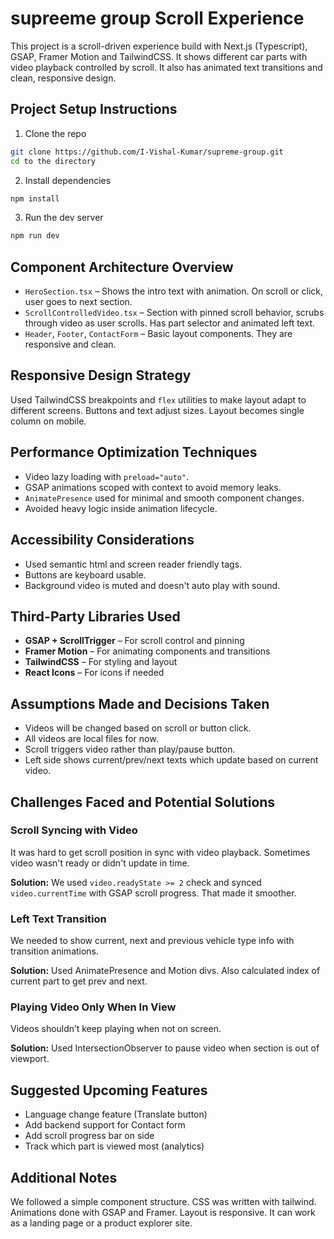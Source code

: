 # supreeme group Scroll Experience

This project is a scroll-driven experience build with Next.js (Typescript), GSAP, Framer Motion and TailwindCSS. It shows different car parts with video playback controlled by scroll. It also has animated text transitions and clean, responsive design.

## Project Setup Instructions

1. Clone the repo
```bash
git clone https://github.com/I-Vishal-Kumar/supreme-group.git
cd to the directory
```

2. Install dependencies
```bash
npm install
```

3. Run the dev server
```bash
npm run dev
```

## Component Architecture Overview

- `HeroSection.tsx` – Shows the intro text with animation. On scroll or click, user goes to next section.
- `ScrollControlledVideo.tsx` – Section with pinned scroll behavior, scrubs through video as user scrolls. Has part selector and animated left text.
- `Header`, `Footer`, `ContactForm` – Basic layout components. They are responsive and clean.

## Responsive Design Strategy

Used TailwindCSS breakpoints and `flex` utilities to make layout adapt to different screens. Buttons and text adjust sizes. Layout becomes single column on mobile.

## Performance Optimization Techniques

- Video lazy loading with `preload="auto"`.
- GSAP animations scoped with context to avoid memory leaks.
- `AnimatePresence` used for minimal and smooth component changes.
- Avoided heavy logic inside animation lifecycle.

## Accessibility Considerations

- Used semantic html and screen reader friendly tags.
- Buttons are keyboard usable.
- Background video is muted and doesn't auto play with sound.

## Third-Party Libraries Used

- **GSAP + ScrollTrigger** – For scroll control and pinning
- **Framer Motion** – For animating components and transitions
- **TailwindCSS** – For styling and layout
- **React Icons** – For icons if needed

## Assumptions Made and Decisions Taken

- Videos will be changed based on scroll or button click.
- All videos are local files for now.
- Scroll triggers video rather than play/pause button.
- Left side shows current/prev/next texts which update based on current video.

## Challenges Faced and Potential Solutions

### Scroll Syncing with Video

It was hard to get scroll position in sync with video playback. Sometimes video wasn't ready or didn't update in time.

**Solution:** We used `video.readyState >= 2` check and synced `video.currentTime` with GSAP scroll progress. That made it smoother.

### Left Text Transition

We needed to show current, next and previous vehicle type info with transition animations.

**Solution:** Used AnimatePresence and Motion divs. Also calculated index of current part to get prev and next.

### Playing Video Only When In View

Videos shouldn’t keep playing when not on screen.

**Solution:** Used IntersectionObserver to pause video when section is out of viewport.

## Suggested Upcoming Features

- Language change feature (Translate button)
- Add backend support for Contact form
- Add scroll progress bar on side
- Track which part is viewed most (analytics)

## Additional Notes

We followed a simple component structure. CSS was written with tailwind. Animations done with GSAP and Framer. Layout is responsive. It can work as a landing page or a product explorer site.